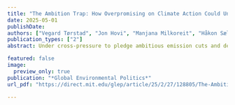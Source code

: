```yaml
---
title: "The Ambition Trap: How Overpromising on Climate Action Could Undermine the Paris Agreement"
date: 2025-05-01
publishDate: 
authors: ["Vegard Tørstad", "Jon Hovi", "Manjana Milkoreit", "Håkon Sælen", "Andreas Kokkvoll Tveit"]
publication_types: ["2"]
abstract: Under cross-pressure to pledge ambitious emission cuts and deliver concrete policy action, climate policymakers must navigate the tension between ambition and implementation prospects. Achieving the Paris Agreement’s long-term targets is possible only if countries make highly ambitious climate pledges. However, very ambitious pledges might engender widespread implementation failure. Devoid of enforcement mechanisms, the Paris Agreement risks an “ambition trap” whereby policymakers pledge ever more ambitious targets without the willingness or capability to ensure these targets’ implementation. Arguing that the difficulties of implementing highly ambitious pledges might threaten the long-term credibility of international climate cooperation, we report two main empirical findings. First, the ambitiousness of existing nationally determined contributions (NDCs) is inversely related to implementation likelihood, indicating a trade-off between pledges’ ambition and implementation prospects. Second, a conjoint experiment in five major democracies shows that the public is (far) more concerned with emission targets’ implementation likelihood than with their stringency (ambitiousness). Our findings suggest that maintaining the Paris Agreement’s long-term credibility requires aligning NDCs’ ambitiousness with feasible implementation. In short, emission targets must be ambitious, yet realistic.

featured: false
image:
  preview_only: true
publication: "*Global Environmental Politics*"
url_pdf: "https://direct.mit.edu/glep/article/25/2/27/128805/The-Ambition-Trap-How-Overpromising-on-Climate"

---
```

